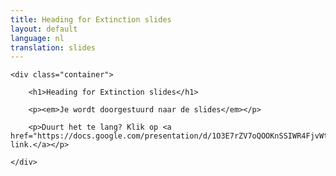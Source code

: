 ```yaml
---
title: Heading for Extinction slides
layout: default
language: nl
translation: slides
---
```


<script>
const hfx_url = 'https://docs.google.com/presentation/d/1O3E7rZV7oQOOKnSSIWR4FjvWtO050wgiQgbqrXbmTiQ/present'
function redirect() { return window.location = hfx_url; }
document.addEventListener("DOMContentLoaded", redirect);
</script>

<div class="row">

	<div class="container">

		<h1>Heading for Extinction slides</h1>

		<p><em>Je wordt doorgestuurd naar de slides</em></p>

		<p>Duurt het te lang? Klik op <a href="https://docs.google.com/presentation/d/1O3E7rZV7oQOOKnSSIWR4FjvWtO050wgiQgbqrXbmTiQ/present">deze link.</a></p>

	</div>

</div>
